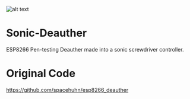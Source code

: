 [logo]: https://yt3.ggpht.com/-LVYoNzcNYfA/AAAAAAAAAAI/AAAAAAAAAAA/wtH2mjlhYSk/s100-c-k-no-mo-rj-c0xffffff/photo.jpg "TARDIS Redstone"
![alt text][logo]
# Sonic-Deauther
ESP8266 Pen-testing Deauther made into a sonic screwdriver controller.
# Original Code
https://github.com/spacehuhn/esp8266_deauther
